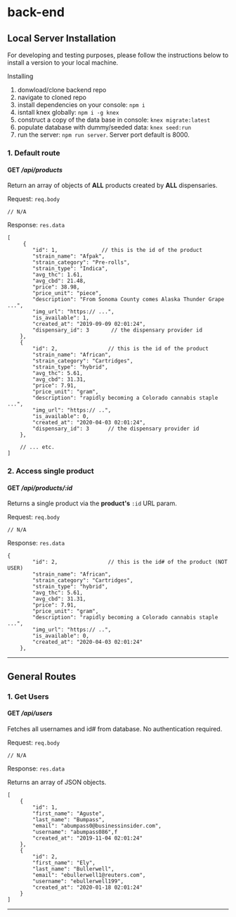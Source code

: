# back-end

## **Local Server Installation**
For developing and testing purposes, please follow the instructions below to install a version to your local machine.

Installing
1. donwload/clone backend repo
2. navigate to cloned repo
3. install dependencies on your console: `npm i`
4. isntall knex globally: `npm i -g knex`
5. construct a copy of the data base in console: `knex migrate:latest`
6. populate database with dummy/seeded data: `knex seed:run`
7. run the server: `npm run server`. Server port default is 8000.

### 1. Default route
#### **GET** */api/products*

Return an array of objects of **ALL** products created by **ALL** dispensaries.

Request: `req.body`

```
// N/A
```
Response: `res.data`
```
[
     {
        "id": 1,              // this is the id of the product
        "strain_name": "Afpak",
        "strain_category": "Pre-rolls",
        "strain_type": "Indica",
        "avg_thc": 1.61,
        "avg_cbd": 21.48,
        "price": 38.98,
        "price_unit": "piece",
        "description": "From Sonoma County comes Alaska Thunder Grape ...",
        "img_url": "https:// ...",
        "is_available": 1,
        "created_at": "2019-09-09 02:01:24",
        "dispensary_id": 3       // the dispensary provider id
    },
    {
        "id": 2,                // this is the id of the product 
        "strain_name": "African",
        "strain_category": "Cartridges",
        "strain_type": "hybrid",
        "avg_thc": 5.61,
        "avg_cbd": 31.31,
        "price": 7.91,
        "price_unit": "gram",
        "description": "rapidly becoming a Colorado cannabis staple ...",
        "img_url": "https:// ..",
        "is_available": 0,
        "created_at": "2020-04-03 02:01:24",
        "dispensary_id": 3      // the dispensary provider id
    },
    
    // ... etc.
]
```

### 2. Access single product
#### **GET** */api/products/:id*

Returns a single product via the **product's** `:id` URL param.

Request: `req.body`

```
// N/A
```
Response: `res.data`
```
{
        "id": 2,                // this is the id# of the product (NOT USER)
        "strain_name": "African",
        "strain_category": "Cartridges",
        "strain_type": "hybrid",
        "avg_thc": 5.61,
        "avg_cbd": 31.31,
        "price": 7.91,
        "price_unit": "gram",
        "description": "rapidly becoming a Colorado cannabis staple ...",
        "img_url": "https:// ..",
        "is_available": 0,
        "created_at": "2020-04-03 02:01:24"
    },
```

--------------------------------

## General Routes

### 1. Get Users
#### **GET** */api/users*

Fetches all usernames and id# from database. No authentication required.

Request: `req.body`


```
// N/A
```
Response: `res.data`

Returns an array of JSON objects.

```
[
    {
        "id": 1,
        "first_name": "Aguste",
        "last_name": "Bumpass",
        "email": "abumpass0@businessinsider.com",
        "username": "abumpass086",f
        "created_at": "2019-11-04 02:01:24"
    },
    {
        "id": 2,
        "first_name": "Ely",
        "last_name": "Bullerwell",
        "email": "ebullerwell1@reuters.com",
        "username": "ebullerwell199",
        "created_at": "2020-01-18 02:01:24"
    }
]
```

--------------------------------
